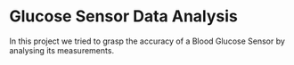 # Glucose Sensor Data Analysis
In this project we tried to grasp the accuracy of a Blood Glucose Sensor by analysing its measurements.
